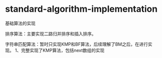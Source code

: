 # standard-algorithm-implementation
基础算法的实现

排序算法：主要实现二路归并排序和插入排序。

字符串匹配算法：暂时只实现KMP和BF算法，后续理解了BM之后，在进行实现。
                1、完整实现了KMP算法，包括next数组的实现
